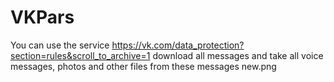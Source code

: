 # VKPars
You can use the service https://vk.com/data_protection?section=rules&scroll_to_archive=1 download all messages and take all voice messages, photos and other files from these messages
new.png
